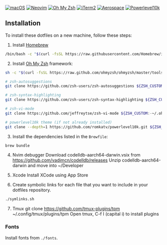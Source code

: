 [![macOS](https://img.shields.io/badge/macOS-000000?logo=apple&logoColor=white&style=for-the-badge)](https://www.apple.com/macos)
[![Neovim](https://img.shields.io/badge/Neovim-57A143?logo=neovim&logoColor=white&style=for-the-badge)](https://neovim.io)
[![Oh My Zsh](https://img.shields.io/badge/Oh_My_Zsh-1A2C34?logo=gnu-bash&logoColor=white&style=for-the-badge)](https://ohmyz.sh)
[![iTerm2](https://img.shields.io/badge/iTerm2-000000?logo=iterm2&logoColor=white&style=for-the-badge)](https://iterm2.com)
[![Aerospace](https://img.shields.io/badge/Aerospace-2980b9?style=for-the-badge)](https://github.com/nikitabobko/aerospace)
[![Powerlevel10k](https://img.shields.io/badge/Powerlevel10k-1abc9c?style=for-the-badge)](https://github.com/romkatv/powerlevel10k)

## Installation

To install these dotfiles on a new machine, follow these steps:

1. Install [Homebrew](https://brew.sh/)
```bash
/bin/bash -c "$(curl -fsSL https://raw.githubusercontent.com/Homebrew/install/HEAD/install.sh)"

```
2. Install [Oh My Zsh](https://ohmyz.sh/) framework:
```bash
sh -c "$(curl -fsSL https://raw.github.com/ohmyzsh/ohmyzsh/master/tools/install.sh)"

# zsh-autosuggestions
git clone https://github.com/zsh-users/zsh-autosuggestions ${ZSH_CUSTOM:-~/.oh-my-zsh/custom}/plugins/zsh-autosuggestions

# zsh-syntax-highlighting
git clone https://github.com/zsh-users/zsh-syntax-highlighting ${ZSH_CUSTOM:-~/.oh-my-zsh/custom}/plugins/zsh-syntax-highlighting

# zsh-vi-mode
git clone https://github.com/jeffreytse/zsh-vi-mode ${ZSH_CUSTOM:-~/.oh-my-zsh/custom}/plugins/zsh-vi-mode

# powerlevel10k theme (if not already installed)
git clone --depth=1 https://github.com/romkatv/powerlevel10k.git ${ZSH_CUSTOM:-~/.oh-my-zsh/custom}/themes/powerlevel10k

```
3. Install the dependencies listed in the `Brewfile`:
```bash
brew bundle
```

4. Nvim debugger
Download codelldb-aarch64-darwin.vsix from https://github.com/vadimcn/codelldb/releases
Unzip codelldb-aarch64-darwin and move into ~/Developer

5. Xcode
Install XCode using App Store

6. Create symbolic links for each file that you want to include in your dotfiles repository.
```bash
./symlinks.sh
```
7. Tmux
git clone https://github.com/tmux-plugins/tpm ~/.config/tmux/plugins/tpm
Open tmux, C-f I (capital i) to install plugins

### Fonts

Install fonts from `./fonts`.

